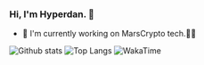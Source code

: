 ### Hi, I'm Hyperdan. 👋	<picture decoding="async" loading="lazy">

<!--
**0xhyperdan/0xhyperdan** is a ✨ _special_ ✨ repository because its `README.md` (this file) appears on your GitHub profile.	
Here are some ideas to get you started:	
- 🔭 I’m currently working on ...	
- 🌱 I’m currently learning ...	
- 👯 I’m looking to collaborate on ...	
- 🤔 I’m looking for help with ...	
- 💬 Ask me about ...	
- 📫 How to reach me: ...	
- 😄 Pronouns: ...	
- ⚡ Fun fact: ...	
-->	
- 🛵 I'm currently working on MarsCrypto tech.👩‍💻	

![Github stats](https://github-readme-stats.vercel.app/api?username=0xhyperdan&show_icons=true)
![Top Langs](https://github-readme-stats.vercel.app/api/top-langs/?username=0xhyperdan&layout=compact)
![WakaTime](https://wakatime.com/share/@340d1577-241b-45a2-82e6-fe8be230dc0c/313996c5-c767-4a0d-a42a-956f8e40615b.svg)
